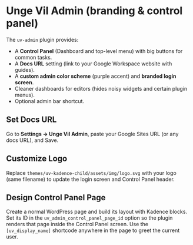 # Unge Vil Admin (branding & control panel)

The `uv-admin` plugin provides:
- A **Control Panel** (Dashboard and top-level menu) with big buttons for common tasks.
- A **Docs URL** setting (link to your Google Workspace website with guides).
- A **custom admin color scheme** (purple accent) and **branded login screen**.
- Cleaner dashboards for editors (hides noisy widgets and certain plugin menus).
- Optional admin bar shortcut.

## Set Docs URL
Go to **Settings → Unge Vil Admin**, paste your Google Sites URL (or any docs URL), and Save.

## Customize Logo
Replace `themes/uv-kadence-child/assets/img/logo.svg` with your logo (same filename) to update the login screen and Control Panel header.

## Design Control Panel Page
Create a normal WordPress page and build its layout with Kadence blocks. Set its ID in the `uv_admin_control_panel_page_id` option so the plugin renders that page inside the Control Panel screen. Use the `[uv_display_name]` shortcode anywhere in the page to greet the current user.
